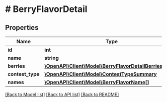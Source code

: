 # # BerryFlavorDetail

## Properties

Name | Type | Description | Notes
------------ | ------------- | ------------- | -------------
**id** | **int** |  | [readonly]
**name** | **string** |  |
**berries** | [**\OpenAPI\Client\Model\BerryFlavorDetailBerriesInner[]**](BerryFlavorDetailBerriesInner.md) |  |
**contest_type** | [**\OpenAPI\Client\Model\ContestTypeSummary**](ContestTypeSummary.md) |  |
**names** | [**\OpenAPI\Client\Model\BerryFlavorName[]**](BerryFlavorName.md) |  |

[[Back to Model list]](../../README.md#models) [[Back to API list]](../../README.md#endpoints) [[Back to README]](../../README.md)
